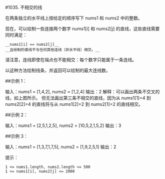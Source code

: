 #1035. 不相交的线


在两条独立的水平线上按给定的顺序写下 nums1 和 nums2 中的整数。

现在，可以绘制一些连接两个数字 nums1[i] 和 nums2[j] 的直线，这些直线需要同时满足：

    __nums1[i] == nums2[j]__
    __且绘制的直线不与任何其他连线（非水平线）相交。__

请注意，连线即使在端点也不能相交：每个数字只能属于一条连线。

以这种方法绘制线条，并返回可以绘制的最大连线数。




##示例 1：

输入：nums1 = [1,4,2], nums2 = [1,2,4]
输出：2
解释：可以画出两条不交叉的线，如上图所示。 
但无法画出第三条不相交的直线，因为从 nums1[1]=4 到 nums2[2]=4 的直线将与从 nums1[2]=2 到 nums2[1]=2 的直线相交。

##示例 2：

输入：nums1 = [2,5,1,2,5], nums2 = [10,5,2,1,5,2]
输出：3

##示例 3：

输入：nums1 = [1,3,7,1,7,5], nums2 = [1,9,2,5,1]
输出：2

 

提示：

    1 <= nums1.length, nums2.length <= 500
    1 <= nums1[i], nums2[j] <= 2000
